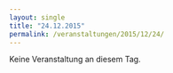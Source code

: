 ```yaml
---
layout: single
title: "24.12.2015"
permalink: /veranstaltungen/2015/12/24/
---
```


Keine Veranstaltung an diesem Tag.
